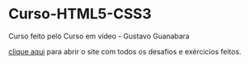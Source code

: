 # Curso-HTML5-CSS3
Curso feito pelo Curso em vídeo - Gustavo Guanabara

[clique aqui](https://rafaelndv.github.io/Curso-HTML5-CSS3/) para abrir o site com todos os desafios e exércicios feitos.
